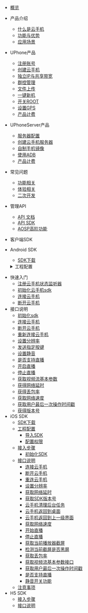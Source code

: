 * [概览](/uphone/README.md)
* 产品介绍   <!-- 以下是参考的目录模版，旨在建议产品文档应该包含的内容模块。实际章节划分可根据实际内容进行调整 -->
   * [什么是云手机](/uphone/_whatUphone.md)
   * [功能与优势](/uphone/_function.md)
   * [应用场景](/uphone/_application.md)

* UPhone产品
    * [注册账号](/uphone/guide.md#注册账号)
    * [创建云手机](/uphone/guide.md#创建云手机)
    * [独立IP与共享带宽](/uphone/guide.md#独立公网IP)
    * [群控管理](/uphone/guide.md#群控管理)
    * [文件上传](/uphone/guide.md#文件上传)
    * [一键新机](/uphone/guide.md#一键新机)
    * [开关ROOT](/uphone/guide.md#开关ROOT)
    * [设置GPS](/uphone/guide.md#设置GPS)
    * [产品计费](/uphone/price-uphone.md#产品计费)
    
* UPhoneServer产品 
    * [服务器配置](/uphone/price.md#云手机服务器)
    * [创建云手机服务器](/uphone/guide.md#创建云手机服务器)
    * [自制手机镜像](/uphone/guide.md#自制镜像)
    * [使用ADB](/uphone/guide.md#使用ADB)
    * [产品计费](/uphone/price.md#产品计费)
      
* 常见问题
  * [功能相关](/uphone/FAQ.md#功能相关)
  * [体验相关](/uphone/FAQ.md#体验相关)
  * [二次开发](/uphone/FAQ.md#二次开发)

* 管理API
  * [API 文档](https://cms-docs.ucloudadmin.com/api/uphone-api/README)
  * [API SDK](https://cms-docs.ucloudadmin.com/tools)
  * [AOSP高阶功能](/uphone/_sysapplication.md)

* 客户端SDK
 * Android SDK 
   * [SDK下载](/uphone/sdk.md#SDK下载)
   <details>
   <summary>工程配置</summary>
  
       * [配置权限](/uphone/sdk.md#配置权限)        
       * [导入SDK包](/uphone/sdk.md#导入SDK包)     
       * [代码混淆](/uphone/sdk.md#代码混淆)
  </details> 
 
  
   * 快速入门
       * [注册云手机状态监听器](/uphone/sdk.md#注册云手机状态监听器)  	
       * [初始化云手机sdk](/uphone/sdk.md#初始化云手机sdk)   	 
       * [连接云手机](/uphone/sdk.md#连接UPhone)       
       * [断开云手机](/uphone/sdk.md#断开UPhone)  
   * 接口说明  
       * [初始化sdk](/uphone/sdk.md#初始化sdk) 
       * [连接云手机](/uphone/sdk.md#连接云手机)  
       * [断开云手机](/uphone/sdk.md#断开云手机)      
       * [重新连接云手机](/uphone/sdk.md#重新连接云手机)      
       * [设置分辨率](/uphone/sdk.md#设置分辨率)         
       * [发送指定按键](/uphone/sdk.md#发送指定按键)       
       * [设置静音](/uphone/sdk.md#设置静音)     
       * [是否支持直播](/uphone/sdk.md#是否支持直播)    
       * [开启直播](/uphone/sdk.md#开启直播)    
       * [停止直播](/uphone/sdk.md#停止直播)    
       * [获取视频流基本参数](/uphone/sdk.md#获取视频流基本参数)    
       * [获得网络延时](/uphone/sdk.md#获得网络延时)  
       * [获得丢包率](/uphone/sdk.md#获得丢包率)     
       * [获取网络速度](/uphone/sdk.md#获取网络速度)    
       * [获取用户最后一次操作时间戳](/uphone/sdk.md#获取用户最后一次操作时间戳)     
       * [获得版本号](/uphone/sdk.md#获得版本号)
 * iOS SDK 
   * [SDK下载](/uphone/ios_sdk.md#SDK下载)  
   * [工程配置](/uphone/ios_sdk.md#工程配置)              
       * [导入SDK](/uphone/ios_sdk.md#导入SDK)     
       * [配置权限](/uphone/ios_sdk.md#配置权限) 
   * [接入步骤](/uphone/ios_sdk.md#接入步骤)  
       * [初始化SDK](/uphone/ios_sdk.md#初始化SDK)           
   * [接口说明](/uphone/ios_sdk.md#接口说明)
       * [连接云手机](/uphone/ios_sdk.md#连接云手机)  
       * [断开云手机](/uphone/ios_sdk.md#断开云手机)      
       * [重连云手机](/uphone/ios_sdk.md#重连云手机)      
       * [设置分辨率](/uphone/ios_sdk.md#设置分辨率)         
       * [获取网络延时](/uphone/ios_sdk.md#获取网络延时)       
       * [获取SDK版本号](/uphone/ios_sdk.md#获取SDK版本号)     
       * [云手机清理后台任务](/uphone/ios_sdk.md#云手机清理后台任务)    
       * [云手机返回到桌面](/uphone/ios_sdk.md#云手机返回到桌面)    
       * [云手机返回到上一级界面](/uphone/ios_sdk.md#云手机返回到上一级界面)    
       * [获取网络速度](/uphone/ios_sdk.md#获取网络速度)    
       * [开始直播](/uphone/ios_sdk.md#开始直播)  
       * [停止直播](/uphone/ios_sdk.md#停止直播)     
       * [获取当前播放器截屏](/uphone/ios_sdk.md#获取当前播放器截屏)    
       * [检测当前截屏是否黑屏](/uphone/ios_sdk.md#检测当前截屏是否黑屏)     
       * [获取丢包率](/uphone/ios_sdk.md#获取丢包率)
       * [获取视频流基本参数接口](/uphone/ios_sdk.md#获取视频流基本参数接口)
       * [获取用户最后一次操作时间戳](/uphone/ios_sdk.md#获取用户最后一次操作时间戳)
       * [是否支持直播](/uphone/ios_sdk.md#是否支持直播)
       * [静音开关功能](/uphone/ios_sdk.md#静音开关功能)
   * [注意事项](/uphone/ios_sdk.md#注意事项)
 * H5 SDK
   * [接入步骤](/uphone/h5-sdk.md#快速入门amp集成SDK)
   * [接口说明](/uphone/h5-sdk.md#API接口)

